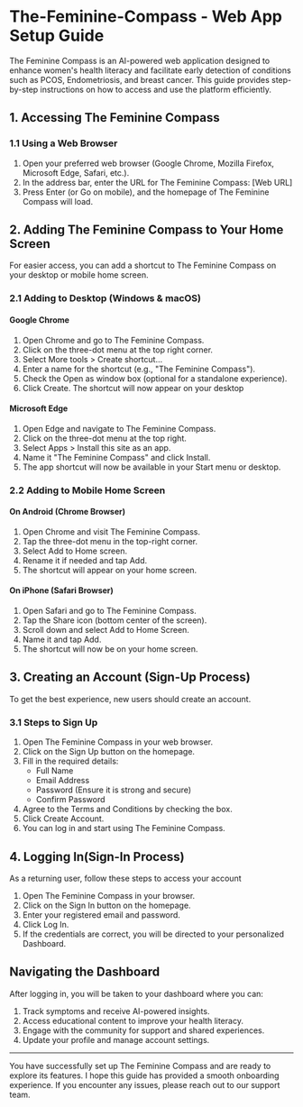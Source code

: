 # The-Feminine-Compass - Web App Setup Guide

The Feminine Compass is an AI-powered web application designed to enhance women's health literacy and facilitate early detection of conditions such as PCOS, Endometriosis, and breast cancer. This guide provides step-by-step instructions on how to access and use the platform efficiently.

## 1. Accessing The Feminine Compass
### 1.1 Using a Web Browser
1. Open your preferred web browser (Google Chrome, Mozilla Firefox, Microsoft Edge, Safari, etc.).
2. In the address bar, enter the URL for The Feminine Compass: [Web URL]
3. Press Enter (or Go on mobile), and the homepage of The Feminine Compass will load.
   
## 2. Adding The Feminine Compass to Your Home Screen
For easier access, you can add a shortcut to The Feminine Compass on your desktop or mobile home screen.
### 2.1 Adding to Desktop (Windows & macOS)
#### Google Chrome
1. Open Chrome and go to The Feminine Compass.
2. Click on the three-dot menu at the top right corner.
3. Select More tools > Create shortcut…
4. Enter a name for the shortcut (e.g., "The Feminine Compass").
5. Check the Open as window box (optional for a standalone experience).
6. Click Create. The shortcut will now appear on your desktop
   
#### Microsoft Edge
1. Open Edge and navigate to The Feminine Compass.
2. Click on the three-dot menu at the top right.
3. Select Apps > Install this site as an app.
4. Name it "The Feminine Compass" and click Install.
5. The app shortcut will now be available in your Start menu or desktop.

### 2.2 Adding to Mobile Home Screen
#### On Android (Chrome Browser)
1. Open Chrome and visit The Feminine Compass.
2. Tap the three-dot menu in the top-right corner.
3. Select Add to Home screen.
4. Rename it if needed and tap Add.
5. The shortcut will appear on your home screen.

#### On iPhone (Safari Browser)
1. Open Safari and go to The Feminine Compass.
2. Tap the Share icon (bottom center of the screen).
3. Scroll down and select Add to Home Screen.
4. Name it and tap Add.
5. The shortcut will now be on your home screen.

## 3. Creating an Account (Sign-Up Process)
To get the best experience, new users should create an account.
### 3.1 Steps to Sign Up
1. Open The Feminine Compass in your web browser.
2. Click on the Sign Up button on the homepage.
3. Fill in the required details:
    - Full Name
    - Email Address
    - Password (Ensure it is strong and secure)
    - Confirm Password
4. Agree to the Terms and Conditions by checking the box.
5. Click Create Account.
6. You can log in and start using The Feminine Compass.

## 4. Logging In(Sign-In Process)
As a returning user, follow these steps to access your account
1. Open The Feminine Compass in your browser.
2. Click on the Sign In button on the homepage.
3. Enter your registered email and password.
4. Click Log In.
5. If the credentials are correct, you will be directed to your personalized Dashboard.

## Navigating the Dashboard
After logging in, you will be taken to your dashboard where you can:

1. Track symptoms and receive AI-powered insights.
2. Access educational content to improve your health literacy.
3. Engage with the community for support and shared experiences.
4. Update your profile and manage account settings.

---
You have successfully set up The Feminine Compass and are ready to explore its features. I hope this guide has provided a smooth onboarding experience. If you encounter any issues, please reach out to our support team.
